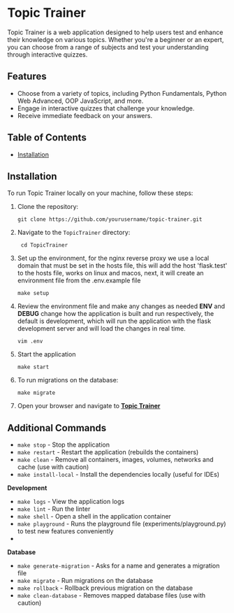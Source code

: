 # Topic Trainer

Topic Trainer is a web application designed to help users test and enhance their knowledge on various topics. Whether you're a beginner or an expert, you can choose from a range of subjects and test your understanding through interactive quizzes.

## Features

- Choose from a variety of topics, including Python Fundamentals, Python Web Advanced, OOP JavaScript, and more.
- Engage in interactive quizzes that challenge your knowledge.
- Receive immediate feedback on your answers.

## Table of Contents

- [Installation](#installation)

## Installation

To run Topic Trainer locally on your machine, follow these steps:

1. Clone the repository:

   ```shell
   git clone https://github.com/yourusername/topic-trainer.git
   ```

2. Navigate to the `TopicTrainer` directory:

   ```shell
    cd TopicTrainer
    ```
   
3. Set up the environment, for the nginx reverse proxy we use
a local domain that must be set in the hosts file, this will add
the host 'flask.test' to the hosts file, works on linux and macos,
next, it will create an environment file from the .env.example file
   
   ```shell
   make setup
   ```

4. Review the environment file and make any changes as needed
**ENV** and **DEBUG** change how the application is built
and run respectively, the default is development, which will run the application
with the flask development server and will load the changes in real time.

   ```shell
   vim .env
   ```

5. Start the application

   ```shell
   make start
   ```
   
6. To run migrations on the database:
    
   ```shell
   make migrate
   ```
   
7. Open your browser and navigate to [**Topic Trainer**](http://flask.test)

## Additional Commands

- `make stop` - Stop the application
- `make restart` - Restart the application (rebuilds the containers)
- `make clean` - Remove all containers, images, volumes, networks and cache (use with caution)
- `make install-local` - Install the dependencies locally (useful for IDEs)

**Development**

- `make logs` - View the application logs
- `make lint` - Run the linter
- `make shell` - Open a shell in the application container
- `make playground` - Runs the playground file (experiments/playground.py)
to test new features conveniently
- 

**Database**

- `make generate-migration` - Asks for a name and generates a migration file
- `make migrate` - Run migrations on the database
- `make rollback` - Rollback previous migration on the database
- `make clean-database` - Removes mapped database files (use with caution)
